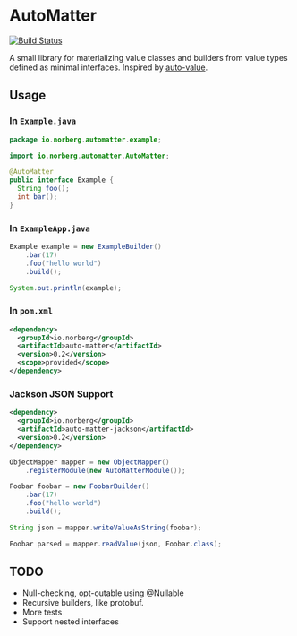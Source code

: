 AutoMatter
==========

[![Build Status](https://travis-ci.org/danielnorberg/auto-matter.svg?branch=master)](https://travis-ci.org/danielnorberg/auto-matter)

A small library for materializing value classes and builders from value types defined as minimal
interfaces. Inspired by [auto-value](https://github.com/google/auto/tree/master/value).

Usage
-----

### In `Example.java`

```java
package io.norberg.automatter.example;

import io.norberg.automatter.AutoMatter;

@AutoMatter
public interface Example {
  String foo();
  int bar();
}
```

### In `ExampleApp.java`

```java
Example example = new ExampleBuilder()
    .bar(17)
    .foo("hello world")
    .build();

System.out.println(example);
```

### In `pom.xml`

```xml
<dependency>
  <groupId>io.norberg</groupId>
  <artifactId>auto-matter</artifactId>
  <version>0.2</version>
  <scope>provided</scope>
</dependency>
```

### Jackson JSON Support

```xml
<dependency>
  <groupId>io.norberg</groupId>
  <artifactId>auto-matter-jackson</artifactId>
  <version>0.2</version>
</dependency>
```

```java
ObjectMapper mapper = new ObjectMapper()
    .registerModule(new AutoMatterModule());

Foobar foobar = new FoobarBuilder()
    .bar(17)
    .foo("hello world")
    .build();

String json = mapper.writeValueAsString(foobar);

Foobar parsed = mapper.readValue(json, Foobar.class);
```


TODO
----

* Null-checking, opt-outable using @Nullable 
* Recursive builders, like protobuf.
* More tests
* Support nested interfaces
